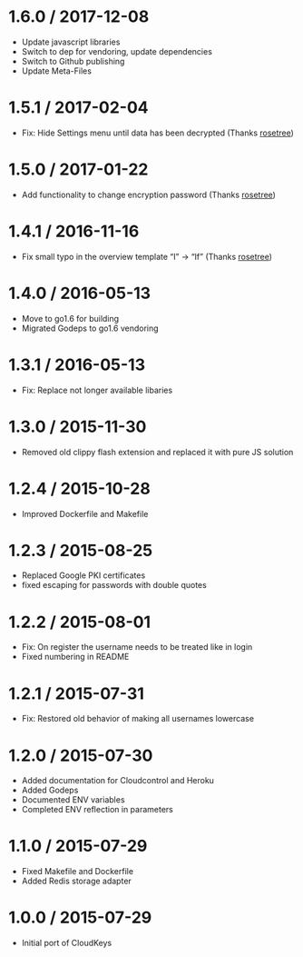 # 1.6.0 / 2017-12-08

  * Update javascript libraries
  * Switch to dep for vendoring, update dependencies
  * Switch to Github publishing
  * Update Meta-Files

# 1.5.1 / 2017-02-04

  * Fix: Hide Settings menu until data has been decrypted (Thanks [rosetree](https://github.com/rosetree))

# 1.5.0 / 2017-01-22

  * Add functionality to change encryption password (Thanks [rosetree](https://github.com/rosetree))

# 1.4.1 / 2016-11-16

  * Fix small typo  in the overview template “I” → “If” (Thanks [rosetree](https://github.com/rosetree))

# 1.4.0 / 2016-05-13

  * Move to go1.6 for building
  * Migrated Godeps to go1.6 vendoring

# 1.3.1 / 2016-05-13

  * Fix: Replace not longer available libaries


1.3.0 / 2015-11-30
==================

  * Removed old clippy flash extension and replaced it with pure JS solution

1.2.4 / 2015-10-28
==================

  * Improved Dockerfile and Makefile

1.2.3 / 2015-08-25
==================

  * Replaced Google PKI certificates
  * fixed escaping for passwords with double quotes

1.2.2 / 2015-08-01
==================

  * Fix: On register the username needs to be treated like in login
  * Fixed numbering in README

1.2.1 / 2015-07-31
==================

  * Fix: Restored old behavior of making all usernames lowercase

1.2.0 / 2015-07-30
==================

  * Added documentation for Cloudcontrol and Heroku
  * Added Godeps
  * Documented ENV variables
  * Completed ENV reflection in parameters

1.1.0 / 2015-07-29
==================

  * Fixed Makefile and Dockerfile
  * Added Redis storage adapter

1.0.0 / 2015-07-29
==================

  * Initial port of CloudKeys
